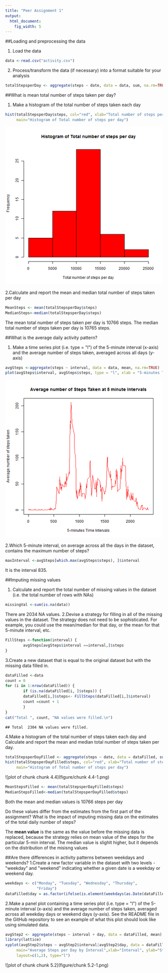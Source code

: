 ```yaml
---
title: "Peer Assignment 1"
output:
  html_document:
    fig_width: 5
---
```

##Loading and preprocessing the data
1. Load the data


```r
data <-read.csv("activity.csv")
```

2. Process/transform the data (if necessary) into a format suitable for your analysis

```r
totalStepsperDay <- aggregate(steps ~ date, data = data, sum, na.rm=TRUE)
```

##What is mean total number of steps taken per day?
1. Make a histogram of the total number of steps taken each day


```r
hist(totalStepsperDay$steps, col="red", xlab="Total number of steps per day", 
     main="Histogram of Total number of steps per day")
```

![plot of chunk chunk2.1](figure/chunk2.1-1.png) 

2.Calculate and report the mean and median total number of steps taken per day

```r
MeanSteps <- mean(totalStepsperDay$steps)
MedianSteps<-median(totalStepsperDay$steps)
```
The mean total number of steps taken per day is 10766 steps.
The median total number of steps taken per day is 10765 steps.

##What is the average daily activity pattern?
1. Make a time series plot (i.e. type = "l") of the 5-minute interval (x-axis) and the average number of steps taken, averaged across all days (y-axis)

```r
avgSteps <-aggregate(steps ~ interval, data = data, mean, na.rm=TRUE)
plot(avgSteps$interval, avgSteps$steps, type = "l", xlab = "5-minutes Time Intervals",ylab = "Average number of steps taken", main = "Average number of Steps Taken at 5 minute Intervals",col = "red")
```

![plot of chunk chunk3.1](figure/chunk3.1-1.png) 

2.Which 5-minute interval, on average across all the days in the dataset, contains the maximum number of steps?

```r
maxInterval <-avgSteps[which.max(avgSteps$steps), ]$interval
```
It is the interval 835.

##Imputing missing values
1. Calculate and report the total number of missing values in the dataset (i.e. the total number of rows with NAs)

```r
missingVal <-sum(is.na(data))
```
There are 2034 NA values.
2.Devise a strategy for filling in all of the missing values in the dataset. The strategy does not need to be sophisticated. For example, you could use the mean/median for that day, or the mean for that 5-minute interval, etc.

```r
FillSteps <-function(interval) {
        avgSteps[avgSteps$interval ==interval,]$steps
}
```
3.Create a new dataset that is equal to the original dataset but with the missing data filled in.

```r
dataFilled <-data
count = 0
for (i in 1:nrow(dataFilled)) {
        if (is.na(dataFilled[i, ]$steps)) {
        dataFilled[i,]$steps<- FillSteps(dataFilled[i,]$interval)
        count =count + 1
        }        
}
cat("Total ", count, "NA values were filled.\n")
```

```
## Total  2304 NA values were filled.
```
4.Make a histogram of the total number of steps taken each day and Calculate and report the mean and median total number of steps taken per day.

```r
totalStepsperDayFilled <- aggregate(steps ~ date, data = dataFilled, sum, na.rm=TRUE)
hist(totalStepsperDayFilled$steps, col="red", xlab="Total number of steps per day", 
     main="Histogram of Total number of steps per day")
```

![plot of chunk chunk 4.4](figure/chunk 4.4-1.png) 

```r
MeanStepsFilled <- mean(totalStepsperDayFilled$steps)
MedianStepsFilled<-median(totalStepsperDayFilled$steps)
```
Both the mean and median values is 10766 steps per day

Do these values differ from the estimates from the first part of the assignment? What is the impact of imputing missing data on the estimates of the total daily number of steps?  

The **mean value** is the same as the value before the missing data is replaced, because the strategy relies on mean value of the steps for the particular 5-min interval. The median value is slighlt higher, but it depends on the distribution of the misisng values

##Are there differences in activity patterns between weekdays and weekends?
1.Create a new factor variable in the dataset with two levels - "weekday" and "weekend" indicating whether a given date is a weekday or weekend day.

```r
weekdays <- c("Monday", "Tuesday", "Wednesday", "Thursday", 
              "Friday")
dataFilled$day = as.factor(ifelse(is.element(weekdays(as.Date(dataFilled$date)),weekdays), "Weekday", "Weekend"))
```
2.Make a panel plot containing a time series plot (i.e. type = "l") of the 5-minute interval (x-axis) and the average number of steps taken, averaged across all weekday days or weekend days (y-axis). See the README file in the GitHub repository to see an example of what this plot should look like using simulated data.

```r
avgStep2 <- aggregate(steps ~ interval + day, data = dataFilled, mean)
library(lattice)
xyplot(avgStep2$steps ~ avgStep2$interval|avgStep2$day, data = dataFilled,
     main="Average Steps per Day by Interval",xlab="Interval", ylab="Steps",
     layout=c(1,2), type="l")
```

![plot of chunk chunk 5.2](figure/chunk 5.2-1.png) 
